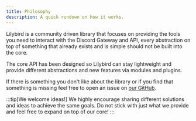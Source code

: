 ```yaml
---
title: Philosophy
description: A quick rundown on how it works.
---
```


Lilybird is a community driven library that focuses on providing the tools you need to interact with the Discord Gateway and API, every abstraction on top of something that already exists and is simple should not be built into the core.

The core API has been designed so Lilybird can stay lightweight and provide different abstractions and new features via modules and plugins.

If there is something you don't like about the library or if you find that something is missing feel free to open an issue on [our GitHub](https://github.com/Didas-git/lilybird). 

:::tip[We welcome ideas!]
We highly encourage sharing different solutions and ideas to achieve the same goals. Do not stick with just what we provide and feel free to expand on top of our core!
:::